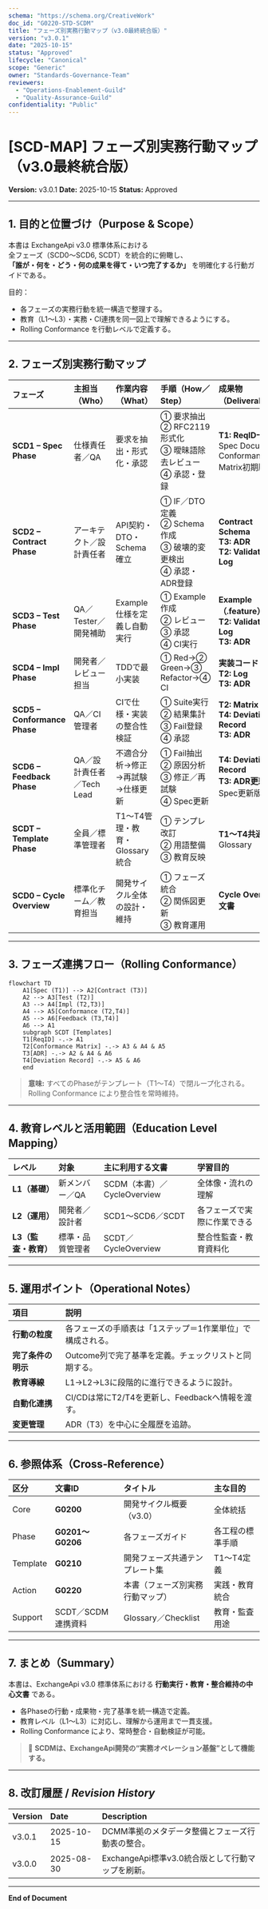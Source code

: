 ```yaml
---
schema: "https://schema.org/CreativeWork"
doc_id: "G0220-STD-SCDM"
title: "フェーズ別実務行動マップ（v3.0最終統合版）"
version: "v3.0.1"
date: "2025-10-15"
status: "Approved"
lifecycle: "Canonical"
scope: "Generic"
owner: "Standards-Governance-Team"
reviewers:
  - "Operations-Enablement-Guild"
  - "Quality-Assurance-Guild"
confidentiality: "Public"
---
```


# [SCD-MAP] フェーズ別実務行動マップ（v3.0最終統合版）

**Version:** v3.0.1
**Date:** 2025-10-15
**Status:** Approved

---

## 1. 目的と位置づけ（Purpose & Scope）

本書は ExchangeApi v3.0 標準体系における  
全フェーズ（SCD0〜SCD6, SCDT）を統合的に俯瞰し、  
**「誰が・何を・どう・何の成果を得て・いつ完了するか」** を明確化する行動ガイドである。  

目的：  
- 各フェーズの実務行動を統一構造で整理する。  
- 教育（L1〜L3）・実務・CI連携を同一図上で理解できるようにする。  
- Rolling Conformance を行動レベルで定義する。

---

## 2. フェーズ別実務行動マップ

| フェーズ | 主担当（Who） | 作業内容（What） | 手順（How／Step） | 成果物（Deliverables） | 終了基準（Outcome） |
|:--|:--|:--|:--|:--|:--|
| **SCD1 – Spec Phase** | 仕様責任者／QA | 要求を抽出・形式化・承認 | ① 要求抽出<br>② RFC2119形式化<br>③ 曖昧語除去レビュー<br>④ 承認・登録 | **T1: ReqID一覧表**<br>Spec Document<br>Conformance Matrix初期版 | ReqIDが明確・承認済み（100%） |
| **SCD2 – Contract Phase** | アーキテクト／設計責任者 | API契約・DTO・Schema確立 | ① IF／DTO定義<br>② Schema作成<br>③ 破壊的変更検出<br>④ 承認・ADR登録 | **Contract Schema**<br>**T3: ADR**<br>**T2: Validation Log** | 契約整合率100%、破壊的変更なし |
| **SCD3 – Test Phase** | QA／Tester／開発補助 | Example仕様を定義し自動実行 | ① Example作成<br>② レビュー<br>③ 承認<br>④ CI実行 | **Example（.feature）**<br>**T2: Validation Log**<br>**T3: ADR** | CI Pass率100%、網羅率100% |
| **SCD4 – Impl Phase** | 開発者／レビュー担当 | TDDで最小実装 | ① Red→② Green→③ Refactor→④ CI | **実装コード**<br>**T2: Log**<br>**T3: ADR** | すべてのテストGreen、CI成功 |
| **SCD5 – Conformance Phase** | QA／CI管理者 | CIで仕様・実装の整合性検証 | ① Suite実行<br>② 結果集計<br>③ Fail登録<br>④ 承認 | **T2: Matrix**<br>**T4: Deviation Record**<br>**T3: ADR** | 適合率100%、Fail=0 |
| **SCD6 – Feedback Phase** | QA／設計責任者／Tech Lead | 不適合分析→修正→再試験→仕様更新 | ① Fail抽出<br>② 原因分析<br>③ 修正／再試験<br>④ Spec更新 | **T4: Deviation Record**<br>**T3: ADR更新**<br>Spec更新版 | Deviation=0、全更新反映済 |
| **SCDT – Template Phase** | 全員／標準管理者 | T1〜T4管理・教育・Glossary統合 | ① テンプレ改訂<br>② 用語整備<br>③ 教育反映 | **T1〜T4共通資源**<br>Glossary | 全Phaseの語彙・テンプレ整合 |
| **SCD0 – Cycle Overview** | 標準化チーム／教育担当 | 開発サイクル全体の設計・維持 | ① フェーズ統合<br>② 関係図更新<br>③ 教育運用 | **Cycle Overview文書** | SCDサイクル全体が運用可能 |

---

## 3. フェーズ連携フロー（Rolling Conformance）

```mermaid
flowchart TD
    A1[Spec (T1)] --> A2[Contract (T3)]
    A2 --> A3[Test (T2)]
    A3 --> A4[Impl (T2,T3)]
    A4 --> A5[Conformance (T2,T4)]
    A5 --> A6[Feedback (T3,T4)]
    A6 --> A1
    subgraph SCDT [Templates]
    T1[ReqID] -.-> A1
    T2[Conformance Matrix] -.-> A3 & A4 & A5
    T3[ADR] -.-> A2 & A4 & A6
    T4[Deviation Record] -.-> A5 & A6
    end
```

> **意味:** すべてのPhaseがテンプレート（T1〜T4）で閉ループ化される。  
> Rolling Conformance により整合性を常時維持。

---

## 4. 教育レベルと活用範囲（Education Level Mapping）

| レベル | 対象 | 主に利用する文書 | 学習目的 |
|:--|:--|:--|:--|
| **L1（基礎）** | 新メンバー／QA | SCDM（本書）／CycleOverview | 全体像・流れの理解 |
| **L2（運用）** | 開発者／設計者 | SCD1〜SCD6／SCDT | 各フェーズで実際に作業できる |
| **L3（監査・教育）** | 標準・品質管理者 | SCDT／CycleOverview | 整合性監査・教育資料化 |

---

## 5. 運用ポイント（Operational Notes）

| 項目 | 説明 |
|:--|:--|
| **行動の粒度** | 各フェーズの手順表は「1ステップ＝1作業単位」で構成される。 |
| **完了条件の明示** | Outcome列で完了基準を定義。チェックリストと同期する。 |
| **教育導線** | L1→L2→L3に段階的に進行できるように設計。 |
| **自動化連携** | CI/CDは常にT2/T4を更新し、Feedbackへ情報を渡す。 |
| **変更管理** | ADR（T3）を中心に全履歴を追跡。 |

---

## 6. 参照体系（Cross‑Reference）

| 区分 | 文書ID | タイトル | 主な目的 |
|:--|:--|:--|:--|
| Core | **G0200** | 開発サイクル概要（v3.0） | 全体統括 |
| Phase | **G0201〜G0206** | 各フェーズガイド | 各工程の標準手順 |
| Template | **G0210** | 開発フェーズ共通テンプレート集 | T1〜T4定義 |
| Action | **G0220** | 本書（フェーズ別実務行動マップ） | 実践・教育統合 |
| Support | SCDT／SCDM連携資料 | Glossary／Checklist | 教育・監査用途 |

---

## 7. まとめ（Summary）

本書は、ExchangeApi v3.0 標準体系における **行動実行・教育・整合維持の中心文書** である。  

- 各Phaseの行動・成果物・完了基準を統一構造で定義。  
- 教育レベル（L1〜L3）に対応し、理解から運用まで一貫支援。  
- Rolling Conformance により、常時整合・自動検証が可能。  

> 📘 **SCDMは、ExchangeApi開発の“実務オペレーション基盤”として機能する。**

---

## 8. 改訂履歴 / *Revision History*

| Version | Date | Description |
|:--|:--|:--|
| v3.0.1 | 2025-10-15 | DCMM準拠のメタデータ整備とフェーズ行動表の整合。 |
| v3.0.0 | 2025-08-30 | ExchangeApi標準v3.0統合版として行動マップを刷新。 |

---

**End of Document**
